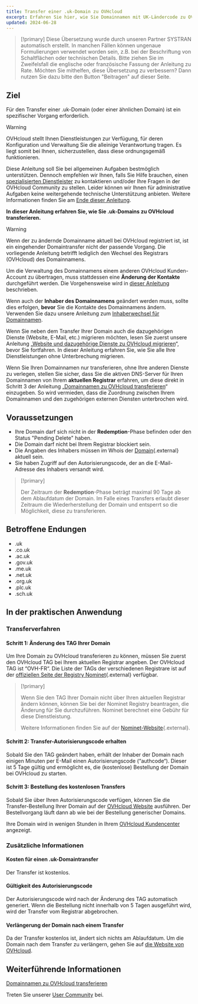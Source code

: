 ```yaml
---
title: Transfer einer .uk-Domain zu OVHcloud
excerpt: Erfahren Sie hier, wie Sie Domainnamen mit UK-Ländercode zu OVHcloud transferieren
updated: 2024-06-28
---
```


> [!primary]
> Diese Übersetzung wurde durch unseren Partner SYSTRAN automatisch erstellt. In manchen Fällen können ungenaue Formulierungen verwendet worden sein, z.B. bei der Beschriftung von Schaltflächen oder technischen Details. Bitte ziehen Sie im Zweifelsfall die englische oder französische Fassung der Anleitung zu Rate. Möchten Sie mithelfen, diese Übersetzung zu verbessern? Dann nutzen Sie dazu bitte den Button "Beitragen" auf dieser Seite.
>

## Ziel

Für den Transfer einer .uk-Domain (oder einer ähnlichen Domain) ist ein spezifischer Vorgang erforderlich.

> [!warning]
> OVHcloud stellt Ihnen Dienstleistungen zur Verfügung, für deren Konfiguration und Verwaltung Sie die alleinige Verantwortung tragen. Es liegt somit bei Ihnen, sicherzustellen, dass diese ordnungsgemäß funktionieren.
> 
> Diese Anleitung soll Sie bei allgemeinen Aufgaben bestmöglich unterstützen. Dennoch empfehlen wir Ihnen, falls Sie Hilfe brauchen, einen [spezialisierten Dienstleister](/links/partner) zu kontaktieren und/oder Ihre Fragen in der OVHcloud Community zu stellen. Leider können wir Ihnen für administrative Aufgaben keine weitergehende technische Unterstützung anbieten. Weitere Informationen finden Sie am [Ende dieser Anleitung](#go-further).
>

**In dieser Anleitung erfahren Sie, wie Sie .uk-Domains zu OVHcloud transferieren.**

> [!warning]
>
> Wenn der zu ändernde Domainname aktuell bei OVHcloud registriert ist, ist ein eingehender Domaintransfer nicht der passende Vorgang. Die vorliegende Anleitung betrifft lediglich den Wechsel des Registrars (OVHcloud) des Domainnamens.
>
> Um die Verwaltung des Domainnamens einem anderen OVHcloud Kunden-Account zu übertragen, muss stattdessen eine **Änderung der Kontakte** durchgeführt werden. Die Vorgehensweise wird in [dieser Anleitung](/pages/account_and_service_management/account_information/managing_contacts) beschrieben.
>
> Wenn auch der **Inhaber des Domainnamens** geändert werden muss, sollte dies erfolgen, **bevor** Sie die Kontakte des Domainnamens ändern. Verwenden Sie dazu unsere Anleitung zum [Inhaberwechsel für Domainnamen](/pages/web_cloud/domains/trade_domain).
>
> Wenn Sie neben dem Transfer Ihrer Domain auch die dazugehörigen Dienste (Website, E-Mail, etc.) migrieren möchten, lesen Sie zuerst unsere Anleitung „[Website und dazugehörige Dienste zu OVHcloud migrieren](/pages/web_cloud/web_hosting/hosting_migrating_to_ovh)“, bevor Sie fortfahren.
> In dieser Anleitung erfahren Sie, wie Sie alle Ihre Dienstleistungen ohne Unterbrechung migrieren.
>
> Wenn Sie Ihren Domainnamen nur transferieren, ohne Ihre anderen Dienste zu verlegen, stellen Sie sicher, dass Sie die aktiven DNS-Server für Ihren Domainnamen von Ihrem **aktuellen Registrar** erfahren, um diese direkt in Schritt 3 der Anleitung „[Domainnamen zu OVHcloud transferieren](/pages/web_cloud/domains/transfer_incoming_generic_domain)“ einzugeben.
> So wird vermieden, dass die Zuordnung zwischen Ihrem Domainnamen und den zugehörigen externen Diensten unterbrochen wird.
>

## Voraussetzungen

- Ihre Domain darf sich nicht in der **Redemption**-Phase befinden oder den Status "Pending Delete" haben.
- Die Domain darf nicht bei Ihrem Registrar blockiert sein. 
- Die Angaben des Inhabers müssen im Whois der [Domain](https://www.nominet.uk/whois/){.external} aktuell sein.
- Sie haben Zugriff auf den Autorisierungscode, der an die E-Mail-Adresse des Inhabers versandt wird. 

> [!primary]
>
> Der Zeitraum der **Redemption**-Phase beträgt maximal 90 Tage ab dem Ablaufdatum der Domain. Im Falle eines Transfers erlaubt dieser Zeitraum die Wiederherstellung der Domain und entsperrt so die Möglichkeit, diese zu transferieren.

## Betroffene Endungen

- .uk
- .co.uk
- .ac.uk
- .gov.uk
- .me.uk
- .net.uk
- .org.uk
- .plc.uk
- .sch.uk

## In der praktischen Anwendung

### Transferverfahren

#### Schritt 1: Änderung des TAG Ihrer Domain

Um Ihre Domain zu OVHcloud transferieren zu können, müssen Sie zuerst den OVHcloud TAG bei Ihrem aktuellen Registrar angeben. Der OVHcloud TAG ist “OVH-FR“. Die Liste der TAGs der verschiedenen Registrare ist auf der [offiziellen Seite der Registry Nominet](https://registrars.nominet.uk/uk-namespace/registrar-agreement/list-of-registrars/){.external} verfügbar.

> [!primary]
>
> Wenn Sie den TAG Ihrer Domain nicht über Ihren aktuellen Registrar ändern können, können Sie bei der Nominet Registry beantragen, die Änderung für Sie durchzuführen. Nominet berechnet eine Gebühr für diese Dienstleistung.
>
> Weitere Informationen finden Sie auf der [Nominet-Website](https://www.nominet.uk/domain-support/){.external}.

#### Schritt 2: Transfer-Autorisierungscode erhalten

Sobald Sie den TAG geändert haben, erhält der Inhaber der Domain nach einigen Minuten per E-Mail einen Autorisierungscode (“authcode“). Dieser ist 5 Tage gültig und ermöglicht es, die (kostenlose) Bestellung der Domain bei OVHcloud zu starten.

#### Schritt 3: Bestellung des kostenlosen Transfers

Sobald Sie über Ihren Autorisierungscode verfügen, können Sie die Transfer-Bestellung Ihrer Domain auf der [OVHcloud Website](/links/website) ausführen. Der Bestellvorgang läuft dann ab wie bei der Bestellung generischer Domains.

Ihre Domain wird in wenigen Stunden in Ihrem [OVHcloud Kundencenter](/links/manager) angezeigt.

### Zusätzliche Informationen

#### Kosten für einen .uk-Domaintransfer

Der Transfer ist kostenlos.

#### Gültigkeit des Autorisierungscode

Der Autorisierungscode wird nach der Änderung des TAG automatisch generiert. Wenn die Bestellung nicht innerhalb von 5 Tagen ausgeführt wird, wird der Transfer vom Registrar abgebrochen.

#### Verlängerung der Domain nach einem Transfer

Da der Transfer kostenlos ist, ändert sich nichts am Ablaufdatum. Um die Domain nach dem Transfer zu verlängern, gehen Sie auf [die Website von OVHcloud](https://www.ovh.co.uk/cgi-bin/order/renew.cgi).

## Weiterführende Informationen <a name="go-further"></a>

[Domainnamen zu OVHcloud transferieren](/pages/web_cloud/domains/transfer_incoming_generic_domain)

Treten Sie unserer [User Community](/links/community) bei.

